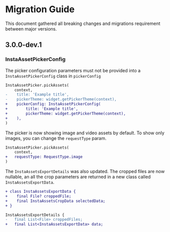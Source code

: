 # Migration Guide

This document gathered all breaking changes and migrations requirement between major versions.

## 3.0.0-dev.1

### InstaAssetPickerConfig

The picker configuration parameters must not be provided into a `InstaAssetPickerConfig` class in `pickerConfig`

```diff
InstaAssetPicker.pickAssets(
    context,
-    title: 'Example title',
-    pickerTheme: widget.getPickerTheme(context),
+    pickerConfig: InstaAssetPickerConfig(
+        title: 'Example title',
+        pickerTheme: widget.getPickerTheme(context),
+    ),
)
```

The picker is now showing image and video assets by default. To show only images, you can change the `requestType` param.
```diff
InstaAssetPicker.pickAssets(
    context,
+   requestType: RequestType.image
)
```


The `InstaAssetsExportDetails` was also updated.
The cropped files are now nullable, an all the crop parameters are returned in a new class called `InstaAssetsExportData`.

```diff
+ class InstaAssetsExportData {
+    final File? croppedFile;
+    final InstaAssetsCropData selectedData;
+ }

InstaAssetsExportDetails {
-   final List<File> croppedFiles;
+   final List<InstaAssetsExportData> data;
```



